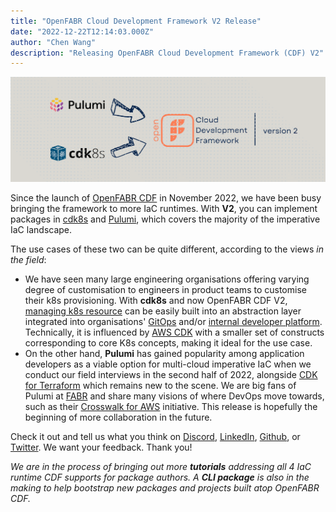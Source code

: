 ```yaml
---
title: "OpenFABR Cloud Development Framework V2 Release"
date: "2022-12-22T12:14:03.000Z"
author: "Chen Wang"
description: "Releasing OpenFABR Cloud Development Framework (CDF) V2"
---
```


![OpenFABR CDF V2 Release Image](./openfabr-cdf-v2-release-1500x500.png)

Since the launch of [OpenFABR CDF](https://github.com/openfabr/cdf) in November 2022, we have been busy bringing the framework to more IaC runtimes. With **V2**, you can implement packages in [cdk8s](https://cdk8s.io/) and [Pulumi](https://pulumi.com), which covers the majority of the imperative IaC landscape. 

The use cases of these two can be quite different, according to the views *in the field*:
- We have seen many large engineering organisations offering varying degree of customisation to engineers in product teams to customise their k8s provisioning. With **cdk8s** and now OpenFABR CDF V2, [managing k8s resource](https://kubernetes.io/docs/concepts/cluster-administration/manage-deployment/) can be easily built into an abstraction layer integrated into organisations' [GitOps](https://www.gitops.tech/) and/or [internal developer platform](https://internaldeveloperplatform.org/). Technically, it is influenced by [AWS CDK](https://aws.amazon.com/cdk/) with a smaller set of constructs corresponding to core K8s concepts, making it ideal for the use case. 
- On the other hand, **Pulumi** has gained popularity among application developers as a viable option for multi-cloud imperative IaC when we conduct our field interviews in the second half of 2022, alongside [CDK for Terraform](https://developer.hashicorp.com/terraform/cdktf) which remains new to the scene. We are big fans of Pulumi at [FABR](https://fabrhq.com) and share many visions of where DevOps move towards, such as their [Crosswalk for AWS](https://www.pulumi.com/docs/guides/crosswalk/aws/) initiative. This release is hopefully the beginning of more collaboration in the future. 

Check it out and tell us what you think on [Discord](https://discord.gg/3MrGSrFwM2), [LinkedIn](https://linkedin.com/company/fabrhq), [Github](https://github.com/openfabr), or [Twitter](https://twitter.com/openfabr). We want your feedback. Thank you!

*We are in the process of bringing out more **tutorials** addressing all 4 IaC runtime CDF supports for package authors. A **CLI package** is also in the making to help bootstrap new packages and projects built atop OpenFABR CDF.*



